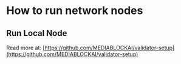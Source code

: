 # How to run network nodes

## Run Local Node

Read more at: [https://github.com/MEDIABLOCKAI/validator-setup](https://github.com/MEDIABLOCKAI/validator-setup)
